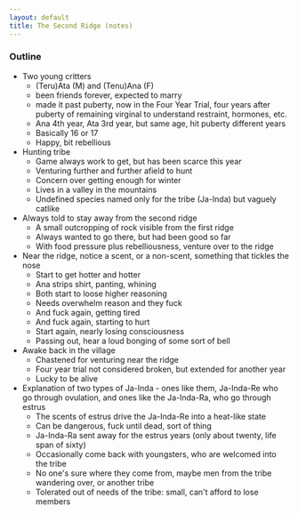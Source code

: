 ```yaml
---
layout: default
title: The Second Ridge (notes)
---
```


### Outline

* Two young critters
    * (Teru)Ata (M) and (Tenu)Ana (F)
    * been friends forever, expected to marry
    * made it past puberty, now in the Four Year Trial, four years after puberty of remaining virginal to understand restraint, hormones, etc.
    * Ana 4th year, Ata 3rd year, but same age, hit puberty different years
    * Basically 16 or 17
    * Happy, bit rebellious
* Hunting tribe
    * Game always work to get, but has been scarce this year
    * Venturing further and further afield to hunt
    * Concern over getting enough for winter
    * Lives in a valley in the mountains
    * Undefined species named only for the tribe (Ja-Inda) but vaguely catlike
* Always told to stay away from the second ridge
    * A small outcropping of rock visible from the first ridge
    * Always wanted to go there, but had been good so far
    * With food pressure plus rebelliousness, venture over to the ridge
* Near the ridge, notice a scent, or a non-scent, something that tickles the nose
    * Start to get hotter and hotter
    * Ana strips shirt, panting, whining
    * Both start to loose higher reasoning
    * Needs overwhelm reason and they fuck
    * And fuck again, getting tired
    * And fuck again, starting to hurt
    * Start again, nearly losing consciousness
    * Passing out, hear a loud bonging of some sort of bell
* Awake back in the village
    * Chastened for venturing near the ridge
    * Four year trial not considered broken, but extended for another year
    * Lucky to be alive
* Explanation of two types of Ja-Inda - ones like them, Ja-Inda-Re who go through ovulation, and ones like the Ja-Inda-Ra, who go through estrus
    * The scents of estrus drive the Ja-Inda-Re into a heat-like state
    * Can be dangerous, fuck until dead, sort of thing
    * Ja-Inda-Ra sent away for the estrus years (only about twenty, life span of sixty)
    * Occasionally come back with youngsters, who are welcomed into the tribe
    * No one's sure where they come from, maybe men from the tribe wandering over, or another tribe
    * Tolerated out of needs of the tribe: small, can't afford to lose members
